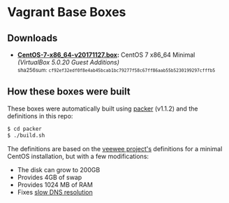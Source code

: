 # Vagrant Base Boxes

## Downloads

* **[CentOS-7-x86_64-v20171127.box](https://www.dropbox.com/s/4yk8dhopfk6cwoe/CentOS-7-x86_64-v20171127.box):** CentOS 7 x86\_64 Minimal *(VirtualBox 5.0.20 Guest Additions)*  
  <small>sha256sum: `cf92ef32edf0f8e4ab45bcab1bc79277f58c67ff86aab55b5230199297cfffb5`</small>

## How these boxes were built

These boxes were automatically built using [packer](http://www.packer.io) (v1.1.2) and the definitions in this repo:

```sh
$ cd packer
$ ./build.sh
```

The definitions are based on the [veewee project's](https://github.com/jedi4ever/veewee) definitions for a minimal CentOS installation, but with a few modifications:

- The disk can grow to 200GB
- Provides 4GB of swap
- Provides 1024 MB of RAM
- Fixes [slow DNS resolution](https://github.com/NREL/vagrant-boxes/issues/5)
